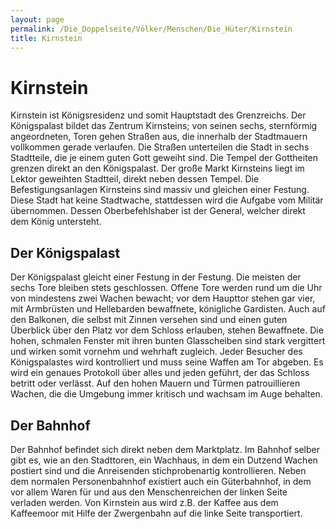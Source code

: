 ```yaml
---
layout: page
permalink: /Die_Doppelseite/Völker/Menschen/Die_Hüter/Kirnstein
title: Kirnstein
---
```


# Kirnstein

Kirnstein ist Königsresidenz und somit Hauptstadt des Grenzreichs. Der Königspalast bildet das Zentrum Kirnsteins; von seinen sechs, sternförmig angeordneten, Toren gehen Straßen aus, die innerhalb der Stadtmauern vollkommen gerade verlaufen. Die Straßen unterteilen die Stadt in sechs Stadtteile, die je einem guten Gott geweiht sind. Die Tempel der Gottheiten grenzen direkt an den Königspalast. Der große Markt Kirnsteins liegt im Lektor geweihten Stadtteil, direkt neben dessen Tempel. Die Befestigungsanlagen Kirnsteins sind massiv und gleichen einer Festung. Diese Stadt hat keine Stadtwache, stattdessen wird die Aufgabe vom Militär übernommen. Dessen Oberbefehlshaber ist der General, welcher direkt dem König untersteht.

## Der Königspalast

Der Königspalast gleicht einer Festung in der Festung. Die meisten der sechs Tore bleiben stets geschlossen. Offene Tore werden rund um die Uhr von mindestens zwei Wachen bewacht; vor dem Haupttor stehen gar vier, mit Armbrüsten und Hellebarden bewaffnete, königliche Gardisten. Auch auf den Balkonen, die selbst mit Zinnen versehen sind und einen guten Überblick über den Platz vor dem Schloss erlauben, stehen Bewaffnete. Die hohen, schmalen Fenster mit ihren bunten Glasscheiben sind stark vergittert und wirken somit vornehm und wehrhaft zugleich. Jeder Besucher des Königspalastes wird kontrolliert und muss seine Waffen am Tor abgeben. Es wird ein genaues Protokoll über alles und jeden geführt, der das Schloss betritt oder verlässt. Auf den hohen Mauern und Türmen patrouillieren Wachen, die die Umgebung immer kritisch und wachsam im Auge behalten. 

## Der Bahnhof

Der Bahnhof befindet sich direkt neben dem Marktplatz. Im Bahnhof selber gibt es, wie an den Stadttoren, ein Wachhaus, in dem ein Dutzend Wachen postiert sind und die Anreisenden stichprobenartig kontrollieren. Neben dem normalen Personenbahnhof existiert auch ein Güterbahnhof, in dem vor allem Waren für und aus den Menschenreichen der linken Seite verladen werden. Von Kirnstein aus wird z.B. der Kaffee aus dem Kaffeemoor mit Hilfe der Zwergenbahn auf die linke Seite transportiert.
